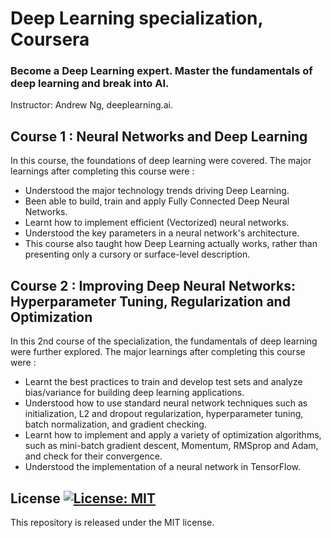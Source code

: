 # Deep Learning specialization, Coursera
### Become a Deep Learning expert. Master the fundamentals of deep learning and break into AI.
Instructor: Andrew Ng, deeplearning.ai.

## Course 1 : Neural Networks and Deep Learning
In this course, the foundations of deep learning were covered. The major learnings after completing this course were :
 - Understood the major technology trends driving Deep Learning.
 - Been able to build, train and apply Fully Connected Deep Neural Networks.
 - Learnt how to implement efficient (Vectorized) neural networks.
 - Understood the key parameters in a neural network's architecture.
 - This course also taught how Deep Learning actually works, rather than presenting only a cursory or surface-level description.

## Course 2 : Improving Deep Neural Networks: Hyperparameter Tuning, Regularization and Optimization
In this 2nd course of the specialization, the fundamentals of deep learning were further explored. The major learnings after completing this course were :
 - Learnt the best practices to train and develop test sets and analyze bias/variance for building deep learning applications.
 - Understood how to use standard neural network techniques such as initialization, L2 and dropout regularization, hyperparameter tuning, batch normalization, and gradient checking.
 - Learnt how to implement and apply a variety of optimization algorithms, such as mini-batch gradient descent, Momentum, RMSprop and Adam, and check for their convergence.
 - Understood the implementation of a neural network in TensorFlow.
 
 


## License [![License: MIT](https://img.shields.io/badge/License-MIT-yellow.svg)](https://opensource.org/licenses/MIT)
This repository is released under the MIT license.
